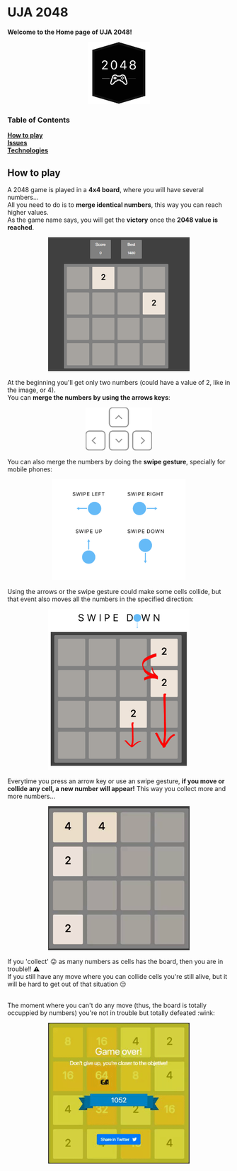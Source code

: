 # UJA 2048
**Welcome to the Home page of UJA 2048!**

<p align="center">
  <img src="assets/images/2048/logo.png" width="140px" alt="UJA-2048 icon">
</p>

### Table of Contents
**[How to play](#how-to-play)**<br>
**[Issues](#how-to-play)**<br>
**[Technologies](#technologies)**<br>

## How to play
A 2048 game is played in a **4x4 board**, where you will have several numbers...<br>
All you need to do is to **merge identical numbers**, this way you can reach higher values.<br>
As the game name says, you will get the **victory** once the **2048 value is reached**.

<p align="center">
  <img src="assets/images/examples/board.png" width="320px" alt="board">
</p>

At the beginning you'll get only two numbers (could have a value of 2, like in the image, or 4).<br>
You can **merge the numbers by using the arrows keys**:

<p align="center">
  <img src="assets/images/body/arrowkeys.svg" width="150px" alt="arrows">
</p>

You can also merge the numbers by doing the **swipe gesture**, specially for mobile phones:

<p align="center">
  <img src="assets/images/examples/swipe.png" width="300px" alt="swipe gesture">
</p>

Using the arrows or the swipe gesture could make some cells collide, but that event also moves all the numbers in the specified direction:

<p align="center">
  <img src="assets/images/examples/swipeDownExample.png" width="320px" alt="swipe down example">
</p>

Everytime you press an arrow key or use an swipe gesture, **if you move or collide any cell, a new number will appear!** This way you collect more and more numbers...

<p align="center">
  <img src="assets/images/examples/newNumberExample.gif" width="320px" alt="new-number">
</p>

If you 'collect' :stuck_out_tongue_winking_eye: as many numbers as cells has the board, then you are in trouble!! :warning: <br>
If you still have any move where you can collide cells you're still alive, but it will be hard to get out of that situation  :expressionless:

<br>
The moment where you can't do any move (thus, the board is totally occuppied by numbers) you're not in trouble but totally defeated :wink:

<p align="center">
  <img src="assets/images/examples/gameOverExample.gif" width="320px" alt="new-number">
</p>
